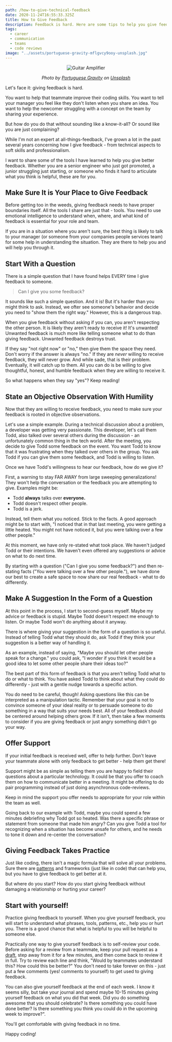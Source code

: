 ```yaml
---
path: /how-to-give-technical-feedback
date: 2020-11-24T16:55:33.325Z
title: How to Give Feedback
description: Feedback is hard. Here are some tips to help you give feedback well.
tags: 
  - career
  - communication
  - teams
  - code reviews
image: "../assets/portuguese-gravity-mflgvcy9ooy-unsplash.jpg"
---
```

<center>

![Guitar Amplifier](../assets/portuguese-gravity-mflgvcy9ooy-unsplash.jpg)

_Photo by [Portuguese Gravity](https://unsplash.com/@portuguesegravity) on [Unsplash](https://unsplash.com/s/photos/feedback-amplifier)_

</center>

Let's face it: giving feedback is hard.

You want to help that teammate improve their coding skills. You want to tell your manager you feel like they don't listen when you share an idea. You want to help the newcomer struggling with a concept on the team by sharing your experience.

But how do you do that without sounding like a know-it-all? Or sound like you are just complaining?

While I'm not an expert at all-things-feedback, I've grown a lot in the past several years concerning how I give feedback - from technical aspects to soft skills and professionalism.

I want to share some of the tools I have learned to help you give better feedback. Whether you are a senior engineer who just got promoted, a junior struggling just starting, or someone who finds it hard to articulate what you think is helpful, these are for you.

## Make Sure It is Your Place to Give Feedback
Before getting too in the weeds, giving feedback needs to have proper boundaries itself. All the tools I share are just that - tools. You need to use emotional intelligence to understand when, where, and what kind of feedback is essential for your role and team.

If you are in a situation where you aren't sure, the best thing is likely to talk to your manager (or someone from your companies people services team) for some help in understanding the situation. They are there to help you and will help you through it.

## Start With a Question
There is a simple question that I have found helps EVERY time I give feedback to someone.

> Can I give you some feedback?

It sounds like such a simple question. And it is! But it's harder than you might think to ask. Instead, we ofter see someone's behavior and decide you need to "show them the right way." However, this is a dangerous trap.

When you give feedback without asking if you can, you aren't respecting the other person. It is likely they aren't ready to receive it! It's unwanted! Unwanted feedback is much more like telling someone what to do than giving feedback. Unwanted feedback destroys trust.

If they say "not right now" or "no," then give them the space they need. Don't worry if the answer is always "no." If they are *never* willing to receive feedback, they will never grow. And while sade, that is their problem. Eventually, it will catch up to them. All you can do is be willing to give thoughtful, honest, and humble feedback when they are willing to receive it.

So what happens when they say "yes"? Keep reading!

## State an Objective Observation With Humility
Now that they are willing to receive feedback, you need to make sure your feedback is rooted in objective observations.

Let's use a simple example. During a technical discussion about a problem, a developer was getting very passionate. This developer, let's call them Todd, also talked over several others during the discussion - an unfortunately common thing in the tech world. After the meeting, you decide to give Todd some feedback on the event. You want Todd to know that it was frustrating when they talked over others in the group. You ask Todd if you can give them some feedback, and Todd is willing to listen.

Once we have Todd's willingness to hear our feedback, how do we give it?

First, a warning to stay FAR AWAY from large sweeping generalizations! They won't help the conversation or the feedback you are attempting to give. Examples might be:

* Todd **always** talks over **everyone.**
* Todd doesn't respect other people.
* Todd is a jerk.

Instead, tell them what you noticed. Stick to the facts. A good approach might be to start with, "I noticed that in that last meeting, you were getting a little heated. You might not have noticed it, but you were talking over a few other people."

At this moment, we have only re-stated what took place. We haven't judged Todd or their intentions. We haven't even offered any suggestions or advice on what to do next time.

By starting with a question ("Can I give you some feedback?") and then re-stating facts ("You were talking over a few other people."), we have done our best to create a safe space to now share our real feedback - what to do differently.

## Make A Suggestion In the Form of a Question
At this point in the process, I start to second-guess myself. Maybe my advice or feedback is stupid. Maybe Todd doesn't respect me enough to listen. Or maybe Todd won't do anything about it anyway.

There is where giving your suggestion in the form of a question is so useful. Instead of telling Todd what they should do, ask Todd if they think your suggestion is a better way of handling it.

As an example, instead of saying, "Maybe you should let other people speak for a change." you could ask, "I wonder if you think it would be a good idea to let some other people share their ideas too?"

The best part of this form of feedback is that you aren't telling Todd what to do or what to think. You have asked Todd to think about what they could do differently - just with a gentle nudge towards a specific action.

You do need to be careful, though! Asking questions like this can be interpreted as a manipulation tactic. Remember that your goal is not to convince someone of your ideal reality or to persuade someone to do something in a way that suits your needs best. All of your feedback should be centered around helping others grow. If it isn't, then take a few moments to consider if you are giving feedback or just angry something didn't go your way.

## Offer Support
If your initial feedback is received well, offer to help further. Don't leave your teammate alone with only feedback to get better - help them get there!

Support might be as simple as telling them you are happy to field their questions about a particular technology. It could be that you offer to coach them on how to communicate better in a meeting. It might be offering to do pair programming instead of just doing asynchronous code-reviews.

Keep in mind the support you offer needs to appropriate for your role within the team as well.

Going back to our example with Todd, maybe you could spend a few minutes debriefing why Todd got so heated. Was there a specific phrase or statement from someone that made him angry? Can you give Todd a tool for recognizing when a situation has become unsafe for others, and he needs to tone it down and re-center the conversation?

## Giving Feedback Takes Practice
Just like coding, there isn't a magic formula that will solve all your problems. Sure there are [patterns](https://www.lucidchart.com/blog/performance-feedback-models) and frameworks (just like in code) that can help you, but you have to give feedback to get better at it.

But where do you start? How do you start giving feedback without damaging a relationship or hurting your career?

## Start with yourself!
Practice giving feedback to yourself. When you give yourself feedback, you will start to understand what phrases, tools, patterns, etc., help you or hurt you. There is a good chance that what is helpful to you will be helpful to someone else.

Practically one way to give yourself feedback is to self-review your code. Before asking for a review from a teammate, keep your pull request as a [draft](https://github.blog/2019-02-14-introducing-draft-pull-requests/), step away from it for a few minutes, and then come back to review it in full. Try to review each line and think, "Would by teammates understand this? How could this be better?" You don't need to take forever on this - just put a few comments (yes! comments to yourself) to get used to giving feedback.

You can also give yourself feedback at the end of each week. I know it seems silly, but take your journal and spend maybe 10-15 minutes giving yourself feedback on what you did that week. Did you do something awesome that you should celebrate? Is there something you could have done better? Is there something you think you could do in the upcoming week to improve?".

You'll get comfortable with giving feedback in no time.

Happy coding!